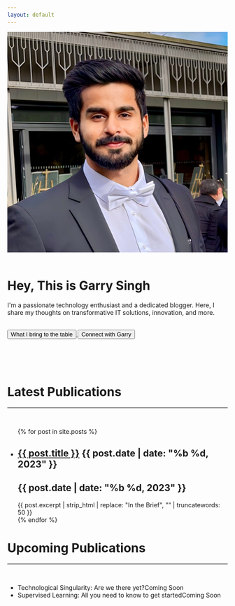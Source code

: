 ```yaml
---
layout: default
---
```


<head>
  <!-- Other head elements -->
  <link rel="stylesheet" type="text/css" href="{{ '/assets/style/main.css' | relative_url }}">
  <link rel="stylesheet" href="https://cdnjs.cloudflare.com/ajax/libs/font-awesome/5.15.3/css/all.min.css">
</head>

<body>
<div class="intro">
  <img class="profile-image" src="/assets/images/logo.jpg" alt="Your Picture">
  <br><br>
  <h1>Hey, This is Garry Singh</h1>
  <p>
    I'm a passionate technology enthusiast and a dedicated blogger. Here, I share my thoughts on transformative IT solutions, innovation, and more.
  </p>
</div>
<br>
<div>
    <a href="/about">
      <button class="button">
        <i class="fas fa-cogs icon"></i> 
        What I bring to the table
      </button>
    </a>
    <a href="https://www.linkedin.com/in/singhgarry/">
      <button class="button">
        <i class="fab fa-linkedin-in icon"></i> 
        Connect with Garry
      </button>
    </a>
	<!--<a href="mailto:garry.singh@intelsoft.ca?subject=Hiring%20Inquiry:%20Garry%20Singh%20Blog">
      <button class="button">
        <i class="fas fa-envelope icon"></i>
        Hire Garry
      </button>
    </a>-->
</div>
  
<br><br><br>

<div class="blog-posts">
  <!-- Latest Publications -->
  <h1 class="publications-title">Latest Publications</h1>
  <hr>
  <br>
  <ul> <!-- Remove list-style bullets -->
    {% for post in site.posts %}
      <li>
        <!--<img class="img-responsive" src="/assets/images/{{ post.name | remove: '.markdown' }}.jpg" alt="Image Description">-->
        <h2><a href="{{ post.url }}">{{ post.title }}</a> <span class="post-date">{{ post.date | date: "%b %d, 2023" }}</span></h2> <!-- Add post date -->
		<h2><span class="post-date-mob">{{ post.date | date: "%b %d, 2023" }}</span></h2>
        {{ post.excerpt | strip_html | replace: "In the Brief", "" | truncatewords: 50 }}
      </li>
    {% endfor %}
  </ul>
  
  <!-- Upcoming Publications -->
  <h1 class="publications-title">Upcoming Publications</h1>
    <hr>
  <br>
  <ul class="upcoming-publications-list">
    <li>Technological Singularity: Are we there yet?<span class="coming-soon-tag">Coming Soon</span></li>
    <li>Supervised Learning: All you need to know to get started<span class="coming-soon-tag">Coming Soon</span></li>
  </ul>
</div>
</body>
